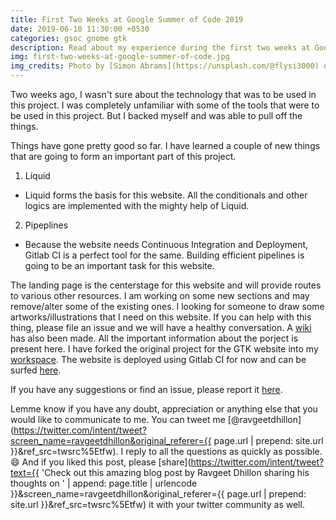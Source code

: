 ```yaml
---
title: First Two Weeks at Google Summer of Code 2019
date: 2019-06-10 11:30:00 +0530
categories: gsoc gnome gtk
description: Read about my experience during the first two weeks at Google Summer of Code 2019. I learned a lot of new terms like pipelines, liquid syntax, continuous integration, and deployment.
img: first-two-weeks-at-google-summer-of-code.jpg
img_credits: Photo by [Simon Abrams](https://unsplash.com/@flysi3000) on [Unsplash](https://unsplash.com)
---
```


Two weeks ago, I wasn't sure about the technology that was to be used in this project. I was completely unfamiliar with some of the tools that were to be used in this project. But I backed myself and was able to pull off the things.

Things have gone pretty good so far. I have learned a couple of new things that are going to form an important part of this project.

1. Liquid
  * Liquid forms the basis for this website. All the conditionals and other logics are implemented with the mighty help of Liquid.
2. Pipeplines
  * Because the website needs Continuous Integration and Deployment, Gitlab CI is a perfect tool for the same. Building efficient pipelines is going to be an important task for this website.

The landing page is the centerstage for this website and will provide routes to various other resources. I am working on some new sections and may remove/alter some of the existing ones. I looking for someone to draw some artworks/illustrations that I need on this website. If you can help with this thing, please file an issue and we will have a healthy conversation. A [wiki](https://wiki.gnome.org/Projects/GTK/WebsiteRedesign) has also been made. All the important information about the porject is present here.
I have forked the original project for the GTK website into my [workspace](https://gitlab.gnome.org/ravgeetdhillon/gtk-web). The website is deployed using Gitlab CI for now and can be surfed [here](https://ravgeetdhillon.pages.gitlab.gnome.org/gtk-web/).

If you have any suggestions or find an issue, please report it [here](https://gitlab.gnome.org/ravgeetdhillon/gtk-web/issues).

Lemme know if you have any doubt, appreciation or anything else that you would like to communicate to me. You can tweet me [@ravgeetdhillon](https://twitter.com/intent/tweet?screen_name=ravgeetdhillon&original_referer={{ page.url | prepend: site.url }}&ref_src=twsrc%5Etfw). I reply to all the questions as quickly as possible. 😄 And if you liked this post, please [share](https://twitter.com/intent/tweet?text={{ 'Check out this amazing blog post by Ravgeet Dhillon sharing his thoughts on ' | append: page.title | urlencode }}&screen_name=ravgeetdhillon&original_referer={{ page.url | prepend: site.url }}&ref_src=twsrc%5Etfw) it with your twitter community as well.